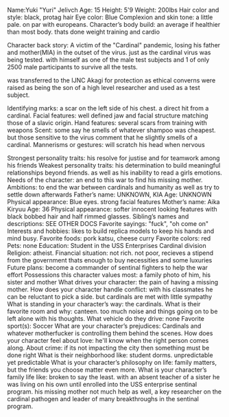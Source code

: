 Name:Yuki "Yuri" Jelivch
Age: 15
Height: 5'9
Weight: 200lbs
Hair color and style: black, protag hair
Eye color: Blue
Complexion and skin tone: a little pale. on par with europeans. 
Character’s body build: an average if healthier than most body. thats done weight training and cardio

Character back story: A victim of the "Cardinal" pandemic, losing his father and mother(MIA) in the outset of the virus. just as the cardinal virus was being tested. with himself as one of the male test subjects and 1 of only 2500 male participants to survive all the tests. 

was transferred to the IJNC Akagi for protection as ethical converns were raised as being the son of a high level  researcher and used as a test subject.

Identifying marks: a scar on the left side of his chest. a direct hit from a cardinal. 
Facial features: well defined jaw and facial structure matching those of a slavic origin. 
Hand features: several scars from training with weapons
Scent: some say he smells of whatever shampoo was cheapest. but those sensitive to the virus comment that he slightly smells of a cardinal. 
Mannerisms or gestures: will scratch his head when nervous


Strongest personality traits: his resolve for justise and for teamwork among his friends
Weakest personality traits: his determination to build meaningful relationships beyond friends. as well as his inability to read a girls emotions.
Needs of the character: an end to this war to find his missing mother. 
Ambitions: to end the war between cardinals and humanity as well as try to settle down afterwards
Father’s name: UNKNOWN, KIA
Age: UNKNOWN
Physical appearance: Blue eyes. strong facial features
Mother’s name: Aika Kiryuu
Age: 36
Physical appearance: softer innocent looking features with black bobbed hair and half rimmed glasses. 
Sibling’s names and descriptions: SEE OTHER DOCS
Favorite sayings: "fuck", "oh come on"
Interests and hobbies: likes to build replica models to keep his hands and mind busy. 
Favorite foods: pork katsu, cheese curry
Favorite colors: red
Pets: none
Education: Student in the USS Enterprises Cardinal division
Religion: atheist.
Financial situation: not rich. not poor, recieves a stipend from the government thats enough to buy necessities and some luxuries
Future plans: become a commander of sentinal fighters to help the war effort
Possessions this character values most: a family photo of him, his sister and mother
What drives your character: the pain of having a missing mother. 
How does your character handle conflict: with his classmates he can be reluctant to pick a side. but cardinals are met with little sympathy
What is standing in your character’s way: the cardinals. 
What is their favorite room and why: canteen. too much noise and things going on to be left alone with his thoughts. 
What vehicle do they drive: none
Favorite sport(s): Soccer
What are your character’s prejudices: Cardinals and whatever motherfucker is controlling them behind the scenes. 
How does your character feel about love: he'll know when the right person comes along. 
About crime: if its not impacting the city then something must be done right
What is their neighborhood like: student dorms. unpredictable yet predictable
What is your character’s philosophy on life: family matters, but the friends you choose matter even more. 
What is your character’s family life like: broken to say the least. with an absent teacher of a sister he was living on his own until enrolled into the USS enterprise sentinal program. his missing mother not much help as well, a key researcher on the cardinal pathogen and leader of many breakthroughs in the sentinal program.  
